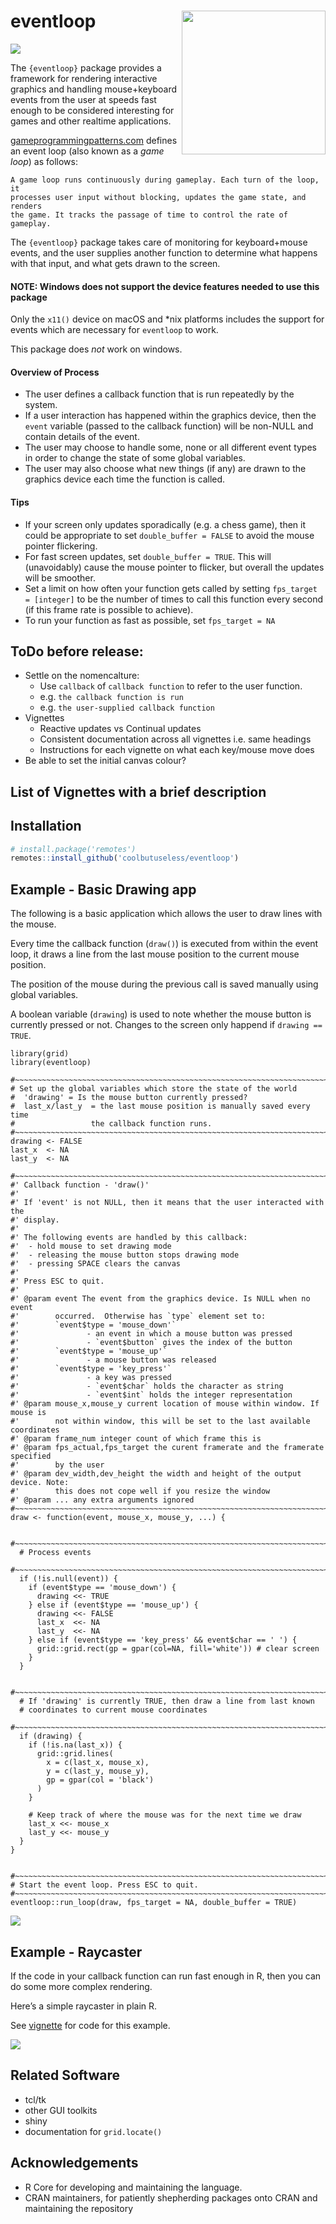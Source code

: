 
<!-- README.md is generated from README.Rmd. Please edit that file -->

# eventloop <img src="man/figures/eventloop-logo.png" align="right" width="230"/>

<!-- badges: start -->

![](https://img.shields.io/badge/cool-useless-green.svg)
<!-- badges: end -->

The `{eventloop}` package provides a framework for rendering interactive
graphics and handling mouse+keyboard events from the user at speeds fast
enough to be considered interesting for games and other realtime
applications.

[gameprogrammingpatterns.com](https://www.gameprogrammingpatterns.com/game-loop.html)
defines an event loop (also known as a *game loop*) as follows:

    A game loop runs continuously during gameplay. Each turn of the loop, it 
    processes user input without blocking, updates the game state, and renders 
    the game. It tracks the passage of time to control the rate of gameplay.

The `{eventloop}` package takes care of monitoring for keyboard+mouse
events, and the user supplies another function to determine what happens
with that input, and what gets drawn to the screen.

#### NOTE: Windows does not support the device features needed to use this package

Only the `x11()` device on macOS and \*nix platforms includes the
support for events which are necessary for `eventloop` to work.

This package does *not* work on windows.

#### Overview of Process

-   The user defines a callback function that is run repeatedly by the
    system.
-   If a user interaction has happened within the graphics device, then
    the `event` variable (passed to the callback function) will be
    non-NULL and contain details of the event.
-   The user may choose to handle some, none or all different event
    types in order to change the state of some global variables.
-   The user may also choose what new things (if any) are drawn to the
    graphics device each time the function is called.

#### Tips

-   If your screen only updates sporadically (e.g. a chess game), then
    it could be appropriate to set `double_buffer = FALSE` to avoid the
    mouse pointer flickering.
-   For fast screen updates, set `double_buffer = TRUE`. This will
    (unavoidably) cause the mouse pointer to flicker, but overall the
    updates will be smoother.
-   Set a limit on how often your function gets called by setting
    `fps_target = [integer]` to be the number of times to call this
    function every second (if this frame rate is possible to achieve).
-   To run your function as fast as possible, set `fps_target = NA`

## ToDo before release:

-   Settle on the nomencalture:
    -   Use `callback` of `callback function` to refer to the user
        function.
    -   e.g. `the callback function is run`
    -   e.g. `the user-supplied callback function`
-   Vignettes
    -   Reactive updates vs Continual updates
    -   Consistent documentation across all vignettes i.e. same headings
    -   Instructions for each vignette on what each key/mouse move does
-   Be able to set the initial canvas colour?

## List of Vignettes with a brief description

## Installation

``` r
# install.package('remotes')
remotes::install_github('coolbutuseless/eventloop')
```

## Example - Basic Drawing app

The following is a basic application which allows the user to draw lines
with the mouse.

Every time the callback function (`draw()`) is executed from within the
event loop, it draws a line from the last mouse position to the current
mouse position.

The position of the mouse during the previous call is saved manually
using global variables.

A boolean variable (`drawing`) is used to note whether the mouse button
is currently pressed or not. Changes to the screen only happend if
`drawing == TRUE`.

``` eval
library(grid)
library(eventloop)

#~~~~~~~~~~~~~~~~~~~~~~~~~~~~~~~~~~~~~~~~~~~~~~~~~~~~~~~~~~~~~~~~~~~~~~~~~~~~~
# Set up the global variables which store the state of the world
#  'drawing' = Is the mouse button currently pressed?
#  last_x/last_y  = the last mouse position is manually saved every time
#                 the callback function runs.
#~~~~~~~~~~~~~~~~~~~~~~~~~~~~~~~~~~~~~~~~~~~~~~~~~~~~~~~~~~~~~~~~~~~~~~~~~~~~~
drawing <- FALSE
last_x  <- NA
last_y  <- NA

#~~~~~~~~~~~~~~~~~~~~~~~~~~~~~~~~~~~~~~~~~~~~~~~~~~~~~~~~~~~~~~~~~~~~~~~~~~~~~
#' Callback function - 'draw()' 
#'
#' If 'event' is not NULL, then it means that the user interacted with the
#' display.  
#' 
#' The following events are handled by this callback:
#'  - hold mouse to set drawing mode
#'  - releasing the mouse button stops drawing mode
#'  - pressing SPACE clears the canvas
#'  
#' Press ESC to quit.
#' 
#' @param event The event from the graphics device. Is NULL when no event
#'        occurred.  Otherwise has `type` element set to:
#'        `event$type = 'mouse_down'` 
#'               - an event in which a mouse button was pressed
#'               - `event$button` gives the index of the button
#'        `event$type = 'mouse_up'`   
#'               - a mouse button was released
#'        `event$type = 'key_press'`  
#'               - a key was pressed
#'               - `event$char` holds the character as string
#'               - `event$int` holds the integer representation
#' @param mouse_x,mouse_y current location of mouse within window. If mouse is 
#'        not within window, this will be set to the last available coordinates
#' @param frame_num integer count of which frame this is
#' @param fps_actual,fps_target the curent framerate and the framerate specified
#'        by the user
#' @param dev_width,dev_height the width and height of the output device. Note:
#'        this does not cope well if you resize the window
#' @param ... any extra arguments ignored
#~~~~~~~~~~~~~~~~~~~~~~~~~~~~~~~~~~~~~~~~~~~~~~~~~~~~~~~~~~~~~~~~~~~~~~~~~~~~~
draw <- function(event, mouse_x, mouse_y, ...) {
  
  #~~~~~~~~~~~~~~~~~~~~~~~~~~~~~~~~~~~~~~~~~~~~~~~~~~~~~~~~~~~~~~~~~~~~~~~~~~~
  # Process events
  #~~~~~~~~~~~~~~~~~~~~~~~~~~~~~~~~~~~~~~~~~~~~~~~~~~~~~~~~~~~~~~~~~~~~~~~~~~~
  if (!is.null(event)) {
    if (event$type == 'mouse_down') {
      drawing <<- TRUE
    } else if (event$type == 'mouse_up') {
      drawing <<- FALSE
      last_x  <<- NA
      last_y  <<- NA
    } else if (event$type == 'key_press' && event$char == ' ') {
      grid::grid.rect(gp = gpar(col=NA, fill='white')) # clear screen
    }
  }
  
  #~~~~~~~~~~~~~~~~~~~~~~~~~~~~~~~~~~~~~~~~~~~~~~~~~~~~~~~~~~~~~~~~~~~~~~~~~~~
  # If 'drawing' is currently TRUE, then draw a line from last known 
  # coordinates to current mouse coordinates
  #~~~~~~~~~~~~~~~~~~~~~~~~~~~~~~~~~~~~~~~~~~~~~~~~~~~~~~~~~~~~~~~~~~~~~~~~~~~
  if (drawing) {
    if (!is.na(last_x)) {
      grid::grid.lines(
        x = c(last_x, mouse_x),
        y = c(last_y, mouse_y),
        gp = gpar(col = 'black')
      )
    }
    
    # Keep track of where the mouse was for the next time we draw
    last_x <<- mouse_x
    last_y <<- mouse_y
  }
}


#~~~~~~~~~~~~~~~~~~~~~~~~~~~~~~~~~~~~~~~~~~~~~~~~~~~~~~~~~~~~~~~~~~~~~~~~~~~~~
# Start the event loop. Press ESC to quit.
#~~~~~~~~~~~~~~~~~~~~~~~~~~~~~~~~~~~~~~~~~~~~~~~~~~~~~~~~~~~~~~~~~~~~~~~~~~~~~
eventloop::run_loop(draw, fps_target = NA, double_buffer = TRUE)
```

<img src="man/figures/hello-r.gif" />

## Example - Raycaster

If the code in your callback function can run fast enough in R, then you
can do some more complex rendering.

Here’s a simple raycaster in plain R.

See
[vignette](https://coolbutuseless.github.io/package/eventloop/articles/raycaster.html)
for code for this example.

<img src="man/figures/raycaster.gif" />

## Related Software

-   tcl/tk
-   other GUI toolkits
-   shiny
-   documentation for `grid.locate()`

## Acknowledgements

-   R Core for developing and maintaining the language.
-   CRAN maintainers, for patiently shepherding packages onto CRAN and
    maintaining the repository
